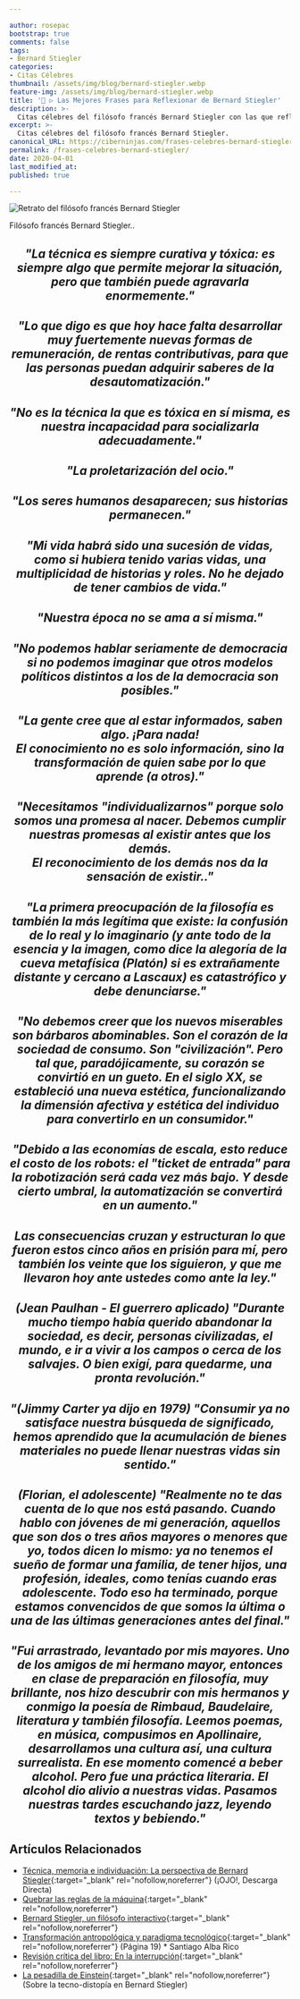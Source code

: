 ```yaml
---

author: rosepac
bootstrap: true
comments: false
tags:
- Bernard Stiegler
categories:
- Citas Célebres
thumbnail: /assets/img/blog/bernard-stiegler.webp
feature-img: /assets/img/blog/bernard-stiegler.webp
title: '📢 ▷ Las Mejores Frases para Reflexionar de Bernard Stiegler'
description: >-
  Citas célebres del filósofo francés Bernard Stiegler con las que reflexionar sobre la sociedad.
excerpt: >-
  Citas célebres del filósofo francés Bernard Stiegler.
canonical_URL: https://ciberninjas.com/frases-celebres-bernard-stiegler/
permalink: /frases-celebres-bernard-stiegler/
date: 2020-04-01
last_modified_at: 
published: true

---
```


![Retrato del filósofo francés Bernard Stiegler](/assets/img/blog/bernard-stiegler.webp "Retrato del filósofo francés Bernard Stiegler")

Filósofo francés Bernard Stiegler..

<h2><p align="center"><cite>"La técnica es siempre curativa y tóxica: es siempre algo que permite mejorar la situación, pero que también puede agravarla enormemente."</cite></p></h2>

<h2><p align="center"><cite>"Lo que digo es que hoy hace falta desarrollar muy fuertemente nuevas formas de remuneración, de rentas contributivas, para que las personas puedan adquirir saberes de la desautomatización."</cite></p></h2>

<h2><p align="center"><cite>"No es la técnica la que es tóxica en sí misma, es nuestra incapacidad para socializarla adecuadamente."</cite></p></h2>

<h2><p align="center"><cite>"La proletarización del ocio."</cite></p></h2>

<h2><p align="center"><cite>"Los seres humanos desaparecen; sus historias permanecen."</cite></p></h2>

<h2><p align="center"><cite>"Mi vida habrá sido una sucesión de vidas, como si hubiera tenido varias vidas, una multiplicidad de historias y roles. No he dejado de tener cambios de vida."</cite></p></h2>

<h2><p align="center"><cite>"Nuestra época no se ama a sí misma."</cite></p></h2>

<h2><p align="center"><cite>"No podemos hablar seriamente de democracia si no podemos imaginar que otros modelos políticos distintos a los de la democracia son posibles."</cite></p></h2>

<h2><p align="center"><cite>"La gente cree que al estar informados, saben algo. ¡Para nada!<br/>El conocimiento no es solo información, sino la transformación de quien sabe por lo que aprende (a otros)."</cite></p></h2>

<h2><p align="center"><cite>"Necesitamos "individualizarnos" porque solo somos una promesa al nacer. Debemos cumplir nuestras promesas al existir antes que los demás.<br/>El reconocimiento de los demás nos da la sensación de existir.."</cite></p></h2>

<h2><p align="center"><cite>"La primera preocupación de la filosofía es también la más legítima que existe: la confusión de lo real y lo imaginario (y ante todo de la esencia y la imagen, como dice la alegoría de la cueva metafísica (Platón) si es extrañamente distante y cercano a Lascaux) es catastrófico y debe denunciarse."</cite></p></h2>

<h2><p align="center"><cite>"No debemos creer que los nuevos miserables son bárbaros abominables. Son el corazón de la sociedad de consumo. Son "civilización". Pero tal que, paradójicamente, su corazón se convirtió en un gueto. En el siglo XX, se estableció una nueva estética, funcionalizando la dimensión afectiva y estética del individuo para convertirlo en un consumidor."</cite></p></h2>

<h2><p align="center"><cite>"Debido a las economías de escala, esto reduce el costo de los robots: el "ticket de entrada" para la robotización será cada vez más bajo. Y desde cierto umbral, la automatización se convertirá en un aumento."</cite></p></h2>

<h2><p align="center"><cite>Las consecuencias cruzan y estructuran lo que fueron estos cinco años en prisión para mí, pero también los veinte que los siguieron, y que me llevaron hoy ante ustedes como ante la ley."</cite></p></h2>

<h2><p align="center"><cite>(Jean Paulhan - El guerrero aplicado) "Durante mucho tiempo había querido abandonar la sociedad, es decir, personas civilizadas, el mundo, e ir a vivir a los campos o cerca de los salvajes. O bien exigí, para quedarme, una pronta revolución."</cite></p></h2>

<h2><p align="center"><cite>"(Jimmy Carter ya dijo en 1979) "Consumir ya no satisface nuestra búsqueda de significado, hemos aprendido que la acumulación de bienes materiales no puede llenar nuestras vidas sin sentido."</cite></p></h2>

<h2><p align="center"><cite>(Florian, el adolescente) "Realmente no te das cuenta de lo que nos está pasando. Cuando hablo con jóvenes de mi generación, aquellos que son dos o tres años mayores o menores que yo, todos dicen lo mismo: ya no tenemos el sueño de formar una familia, de tener hijos, una profesión, ideales, como tenías cuando eras adolescente. Todo eso ha terminado, porque estamos convencidos de que somos la última o una de las últimas generaciones antes del final."</cite></p></h2>

<h2><p align="center"><cite>"Fui arrastrado, levantado por mis mayores. Uno de los amigos de mi hermano mayor, entonces en clase de preparación en filosofía, muy brillante, nos hizo descubrir con mis hermanos y conmigo la poesía de Rimbaud, Baudelaire, literatura y también filosofía. Leemos poemas, en música, compusimos en Apollinaire, desarrollamos una cultura así, una cultura surrealista. En ese momento comencé a beber alcohol. Pero fue una práctica literaria. El alcohol dio alivio a nuestras vidas. Pasamos nuestras tardes escuchando jazz, leyendo textos y bebiendo."</cite></p></h2>
<!-- https://www.babelio.com/auteur/Bernard-Stiegler/6098/citations s-->
<!-- http://evene.lefigaro.fr/citations/bernard-stiegler -->

## Artículos Relacionados

- [Técnica, memoria e individuación: La perspectiva de Bernard Stiegler](https://revistas.ucm.es/index.php/ASEM/article/download/ASEM0404110337A/16106/0){:target="_blank" rel="nofollow,noreferrer"} (¡OJO!, Descarga Directa)
- [Quebrar las reglas de la máquina](https://www.clarin.com/rn/ideas/Quebrar-reglas-maquina_0_BJfDhXcwXx.html){:target="_blank" rel="nofollow,noreferrer"}
- [Bernard Stiegler, un filósofo interactivo](https://rebelion.org/bernard-stiegler-un-filosofo-interactivo/){:target="_blank" rel="nofollow,noreferrer"}
- [Transformación antropológica y paradigma tecnológico](https://www.fuhem.es/papeles_articulo/transformacion-antropologica-y-paradigma-tecnologico/){:target="_blank" rel="nofollow,noreferrer"} (Página 19) * Santiago Alba Rico
- [Revisión crítica del libro: En la interrupción](https://www.cairn.info/revue-francaise-d-ethique-appliquee-2017-2-page-126.htm#){:target="_blank" rel="nofollow,noreferrer"}
- [La pesadilla de Einstein](http://ctheory.net/ctheory_wp/la-pesadilla-de-einstein-sobre-la-tecno-distopia-en-bernard-stiegler/){:target="_blank" rel="nofollow,noreferrer"} (Sobre la tecno-distopía en Bernard Stiegler)